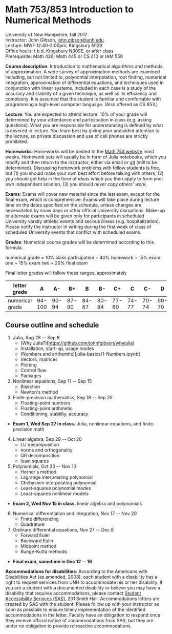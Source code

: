 # Math 753/853 Introduction to Numerical Methods

University of New Hampshire, fall 2017  
Instructor: John Gibson, john.gibson@unh.edu  
Lecture: MWF 12:40-2:00pm, Kingsbury N129  
Office hours: t.b.d. Kingsbury N309E, or after class  
Prerequisite: Math 426; Math 445 or CS 410 or IAM 550

**Course description**: Introduction to mathematical algorithms and methods of approximation. A wide survey of approximation methods are examined including, but not limited to, polynomial interpolation, root finding, numerical integration, approximation of differential equations, and techniques used in conjunction with linear systems. Included in each case is a study of the accuracy and stability of a given technique, as well as its efficiency and complexity. It is assumed that the student is familiar and comfortable with programming a high-level computer language. (Also offered as CS 853.)

**Lecture**: You are expected to attend lecture. 10% of your grade will determined by your attendance and participation in class (e.g. asking questions). What you are responsible for understanding is defined by what is covered in lecture. You learn best by giving your undivided attention to the lecture, so private discussion and use of cell phones are strictly prohibited.

**Homeworks**: Homeworks will be posted to the [Math 753 website](https://github.com/johnfgibson/math753) most weeks. Homework sets will usually be in form of Julia notebooks, which you modify and then return to the instructor, either via email or [git](https://git-scm.com/) (still to be determined). Discussing homework problems with fellow students is fine, but (1) you should make your own best effort before talking with others, (2) you should get help in the form of *ideas* which you then apply to form your own independent solution, (3) you should *never copy others' work*.  

**Exams**: Exams will cover new material since the last exam, except for the final exam, which is comprehensive. Exams will take place during lecture time on the dates specified on the schedule, unless changes are necessitated by snow days or other official University disruptions. Make-up or alternate exams will be given only for participants in scheduled University varsity athletic events and serious illness (e.g. hospitalization). Please notify the instructor in writing during the first week of class of scheduled University events that conflict with scheduled exams. 

**Grades**: Numerical course grades will be determined according to this formula. 

  numerical grade = 10% class participation + 40% homework + 15% exam one + 15% exam two + 20% final exam
  
Final letter grades will follow these ranges, approximately

 letter grade  | A | A- | B+ | B | B- | C+ | C | C- | D | F 
 --------------|---|----|----|---|----|----|---|----|---|--
 numerical grade |  94-100 | 90-94 | 87-90 | 84-87 | 80-84 | 77-80 | 74-77 | 70-74 | 60-70 |  < 60

## Course outline and schedule

1. Julia, Aug 28 -- Sep 8
    - (Why Julia?)[https://github.com/johnfgibson/whyjulia]
    - Installation, start-up, usage modes
    - (Numbers and artihemtic)[julia-basics/1-Numbers.ipynb]
    - Vectors, matrices
    - Plotting
    - Control flow
    - Packages
2. Nonlinear equations, Sep 11 -- Sep 15
    - Bisection
    - Newton's method
3. Finite-precision mathematics, Sep 18 -- Sep 25
    - Floating-point numbers
    - Floating-point arithmetic
    - Conditioning, stability, accuracy
* **Exam 1, Wed Sep 27 in class.** Julia, nonlinear equations, and finite-precision math
4. Linear algebra, Sep 29 -- Oct 20
    - LU decomposition
    - norms and orthogonality
    - QR decomposition
    - least squares
5. Polynomials, Oct 23 -- Nov 13
    - Horner's method
    - Lagrange interpolating polynomial
    - Chebyshev interpolating polynomial
    - Least-squares polynomial modes
    - Least-squares nonlinear models
* **Exam 2, Wed Nov 15 in class.** linear algebra and polynomials
6. Numerical differentiation and integration, Nov 17 -- Nov 20
    - Finite differencing
    - Quadrature
7. Ordinary differential equations, Nov 27 -- Dec 8
    - Forward Euler
    - Backward Euler
    - Midpoint method
    - Runge-Kutta methods
* **Final exam, sometime in Dec 12 -- 16**

**Accommodations for disabilities**: According to the Americans with Disabilities Act (as amended, 2008), each student with a disability has a right to request services from UNH to accommodate his or her disability. If you are a student with a documented disability or believe you may have a disability that requires accommodations, please contact [Student Accessibility Services (SAS)](http://www.unh.edu/studentaccessibility), 201 Smith Hall. Accommodations letters are created by SAS with the student. Please follow up with your instructor as soon as possibile to ensure timely implementation of the identified accommodations in the letter. Faculty have an obligation to respond once they receive official notice of accommodations from SAS, but they are under no obligation to provide retroactive accommodations. 

